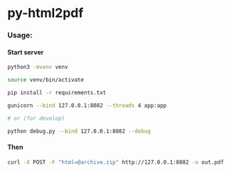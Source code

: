 # py-html2pdf

### Usage:


#### Start server

```bash
python3 -mvenv venv

source venv/bin/activate

pip install -r requirements.txt

gunicorn --bind 127.0.0.1:8082 --threads 4 app:app

# or (for develop)

python debug.py --bind 127.0.0.1:8082 --debug
```

#### Then

```bash
curl -X POST -F "html=@archive.zip" http://127.0.0.1:8082 -o out.pdf
```
